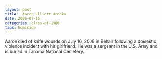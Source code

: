 ```yaml
---
layout: post
title:  Aaron Elliott Brooks
date: 2006-07-16
categories: class-of-1980
tags: homicide
---
```


Aaron died of knife wounds on July 16, 2006 in Belfair following a domestic violence incident with his girlfriend. He was a sergeant in the U.S. Army and is buried in Tahoma National Cemetery.


